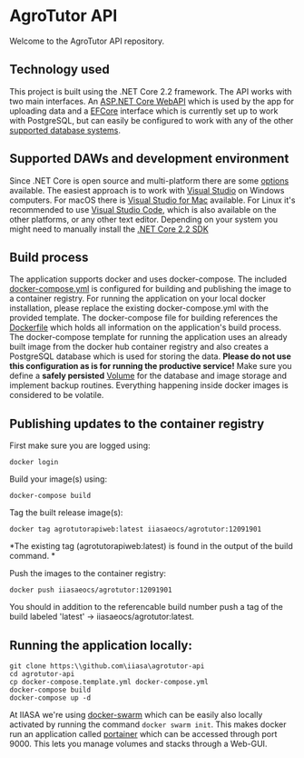 # AgroTutor API
Welcome to the AgroTutor API repository.

## Technology used

This project is built using the .NET Core 2.2 framework.
The API works with two main interfaces. An [ASP.NET Core WebAPI](https://docs.microsoft.com/en-us/aspnet/core/web-api/?view=aspnetcore-2.2) which is used by the app for uploading data and a [EFCore](https://docs.microsoft.com/en-us/ef/core/) interface which is currently set up to work with PostgreSQL, but can easily be configured to work with any of the other [supported database systems](https://docs.microsoft.com/en-us/ef/core/providers/). 

## Supported DAWs and development environment

Since .NET Core is open source and multi-platform there are some [options](https://docs.microsoft.com/en-us/dotnet/core/get-started?tabs=windows) available. The easiest approach is to work with [Visual Studio](https://visualstudio.microsoft.com/vs/) on Windows computers. For macOS there is [Visual Studio for Mac](https://visualstudio.microsoft.com/vs/mac/) available. For Linux it's recommended to use [Visual Studio Code](https://code.visualstudio.com/), which is also available on the other platforms, or any other text editor. 
Depending on your system you might need to manually install the [.NET Core 2.2 SDK](https://dotnet.microsoft.com/download)

## Build process

The application supports docker and uses docker-compose. The included [docker-compose.yml](./docker-compose.yml) is configured for building and publishing the image to a container registry. For running the application on your local docker installation, please replace the existing docker-compose.yml with the provided template. The docker-compose file for building references the [Dockerfile](./AgrotutorAPI.web/Dockerfile) which holds all information on the application's build process. The docker-compose template for running the application uses an already built image from the docker hub container registry and also creates a PostgreSQL database which is used for storing the data. __Please do not use this configuration as is for running the productive service!__ Make sure you define a __safely persisted__ [Volume](https://docs.docker.com/storage/volumes/) for the database and image storage and implement backup routines. Everything happening inside docker images is considered to be volatile.

## Publishing updates to the container registry

First make sure you are logged using:
```
docker login
```

Build your image(s) using:
```
docker-compose build
```
Tag the built release image(s):
```
docker tag agrotutorapiweb:latest iiasaeocs/agrotutor:12091901
```
*The existing tag (agrotutorapiweb:latest) is found in the output of the build command. *

Push the images to the container registry:
```
docker push iiasaeocs/agrotutor:12091901
```

You should in addition to the referencable build number push a tag of the build labeled 'latest' -> iiasaeocs/agrotutor:latest.

## Running the application locally:
```
git clone https:\\github.com\iiasa\agrotutor-api
cd agrotutor-api
cp docker-compose.template.yml docker-compose.yml
docker-compose build
docker-compose up -d
```

At IIASA we're using [docker-swarm](https://docs.docker.com/engine/swarm/) which can be easily also locally activated by running the command `docker swarm init`. This makes docker run an application called [portainer](https://www.portainer.io/) which can be accessed through port 9000. This lets you manage volumes and stacks through a Web-GUI.